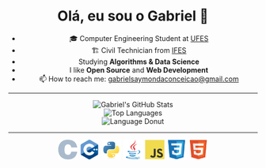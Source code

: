 <div align="center">

# Olá, eu sou o Gabriel 👋

- 🎓 Computer Engineering Student at [UFES](https://www.ufes.edu.br)
- 🏗️ Civil Technician from [IFES](https://www.ifes.edu.br)
- Studying **Algorithms & Data Science** 
- I like **Open Source** and **Web Development**
- 📫 How to reach me: [gabrielsaymondaconceicao@gmail.com](mailto:gabrielsaymondaconceicao@gmail.com)

---

<!-- GitHub Stats -->
<div align="center">
  <img src="https://github-readme-stats.vercel.app/api?username=GabrielUsername&show_icons=true&theme=dark&hide_border=true" alt="Gabriel's GitHub Stats" />
</div>

<!-- Top Languages (barra) -->
<div align="center">
  <img src="https://github-readme-stats.vercel.app/api/top-langs/?username=GabrielUsername&layout=compact&theme=dark&hide_border=true" alt="Top Languages" />
</div>

<!-- Se quiser o gráfico em rosquinha -->

<div align="center">
  <img src="https://github-readme-stats.vercel.app/api/top-langs/?username=GabrielUsername&layout=donut&theme=dark&hide_border=true" alt="Language Donut" />
</div>


---

<!-- Ícones de linguagens/tecnologias -->
<p align="center">
  <img src="https://raw.githubusercontent.com/devicons/devicon/master/icons/c/c-original.svg"       width="40" height="40" alt="C"/>
  <img src="https://raw.githubusercontent.com/devicons/devicon/master/icons/cplusplus/cplusplus-original.svg" width="40" height="40" alt="C++"/>
  <img src="https://raw.githubusercontent.com/devicons/devicon/master/icons/python/python-original.svg" width="40" height="40" alt="Python"/>
  <img src="https://raw.githubusercontent.com/devicons/devicon/master/icons/java/java-original.svg"   width="40" height="40" alt="Java"/>
  <img src="https://raw.githubusercontent.com/devicons/devicon/master/icons/javascript/javascript-original.svg" width="40" height="40" alt="JavaScript"/>
  <img src="https://raw.githubusercontent.com/devicons/devicon/master/icons/css3/css3-original.svg"     width="40" height="40" alt="CSS3"/>
  <img src="https://raw.githubusercontent.com/devicons/devicon/master/icons/html5/html5-original.svg"   width="40" height="40" alt="HTML5"/>
</p>

</div>


